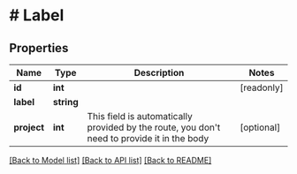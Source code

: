# # Label

## Properties

Name | Type | Description | Notes
------------ | ------------- | ------------- | -------------
**id** | **int** |  | [readonly]
**label** | **string** |  |
**project** | **int** | This field is automatically provided by the route, you don&#39;t need to provide it in the body | [optional]

[[Back to Model list]](../../README.md#models) [[Back to API list]](../../README.md#endpoints) [[Back to README]](../../README.md)
